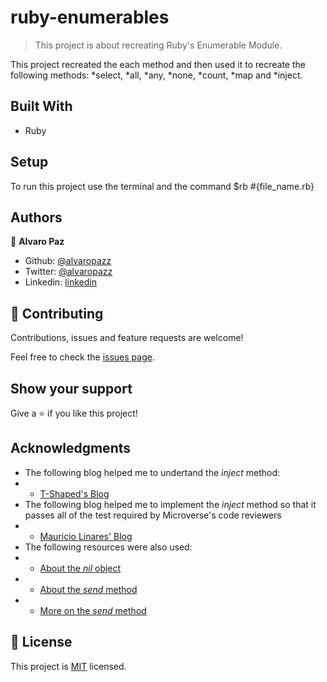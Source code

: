 # ruby-enumerables

> This project is about recreating Ruby's Enumerable Module.

This project recreated the each method and then used it to recreate the following methods: *select, *all, *any, *none, *count, *map and *inject.

## Built With

- Ruby

## Setup

To run this project use the terminal and the command $rb #{file_name.rb}

## Authors

👤 **Alvaro Paz**

- Github: [@alvaropazz](https://github.com/alvaropazz)
- Twitter: [@alvaropazz](https://twitter.com/alvaropazz)
- Linkedin: [linkedin](https://linkedin.com/in/alvaropaz/)

## 🤝 Contributing

Contributions, issues and feature requests are welcome!

Feel free to check the [issues page](issues/).

## Show your support

Give a ⭐️ if you like this project!

## Acknowledgments

- The following blog helped me to undertand the *inject* method:
- - [T-Shaped's Blog](http://kylefdoherty.github.io/blog/2014/06/13/ruby-inject-basics/)
- The following blog helped me to implement the *inject* method so that it passes all of the test required by Microverse's code reviewers
- - [Mauricio Linares' Blog](https://mauricio.github.io/2015/01/12/implementing-enumerable-in-ruby.html)
- The following resources were also used:
- - [About the *nil* object](https://medium.com/rubycademy/the-nil-value-in-ruby-d60e6a3642b9)
- - [About the *send* method](https://medium.com/@pojotorshemi/send-me-a-river-ruby-send-method-3b295173e5c8)
- - [More on the *send* method](https://iamchrissmith.io/ruby-send-method-exploration)

## 📝 License

This project is [MIT](lic.url) licensed.
